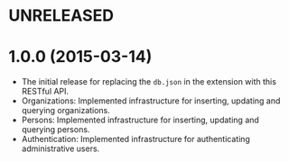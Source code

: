 # UNRELEASED

# 1.0.0 (2015-03-14)

  * The initial release for replacing the `db.json` in the extension with this RESTful API.
  * Organizations: Implemented infrastructure for inserting, updating and querying organizations.
  * Persons: Implemented infrastructure for inserting, updating and querying persons.
  * Authentication: Implemented infrastructure for authenticating administrative users.

